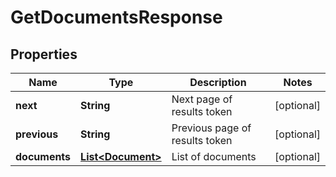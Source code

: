 

# GetDocumentsResponse


## Properties

| Name | Type | Description | Notes |
|------------ | ------------- | ------------- | -------------|
|**next** | **String** | Next page of results token |  [optional] |
|**previous** | **String** | Previous page of results token |  [optional] |
|**documents** | [**List&lt;Document&gt;**](Document.md) | List of documents |  [optional] |



